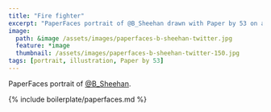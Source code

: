 ```yaml
---
title: "Fire fighter"
excerpt: "PaperFaces portrait of @B_Sheehan drawn with Paper by 53 on an iPad."
image: 
  path: &image /assets/images/paperfaces-b-sheehan-twitter.jpg 
  feature: *image
  thumbnail: /assets/images/paperfaces-b-sheehan-twitter-150.jpg
tags: [portrait, illustration, Paper by 53]
---
```


PaperFaces portrait of [@B_Sheehan](https://twitter.com/B_Sheehan).

{% include boilerplate/paperfaces.md %}
